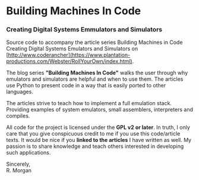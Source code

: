 # Building Machines In Code
### Creating Digital Systems Emmulators and Simulators
Source code to accompany the article series Building Machines in Code 
Creating Digital Systems Emulators and Simulators on [http://www.coderancher](https://www.plantation-productions.com/Webster/RollYourOwn/index.html).

The blog series **"Building Machines In Code"** walks the user through why emulators and 
simulators are helpful and when to use them. The articles use Python to present code
in a way that is easily ported to other languages. 

The articles strive to teach how to implement a full emulation stack. Providing examples
of system emulators, small assemblers, interpreters and compiles. 

All code for the project is licensed under the **GPL v2 or later**. In truth, I only care
that you give conspicuous credit to me if you use this code/article texts. It would be nice
if you **linked to the articles** I have written as well. My passion is to share knowledge 
and teach others interested in developing such applications.

<p> Sincerely, <br>
R. Morgan</p>


 
